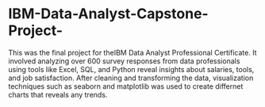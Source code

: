 # IBM-Data-Analyst-Capstone-Project-
This was the final project for theIBM Data Analyst Professional Certificate. It involved analyzing over 600 survey responses from data professionals using tools like Excel, SQL, and Python reveal insights about salaries, tools, and job satisfaction. After cleaning and transforming the data, visualization techniques such as seaborn and matplotlib was used to create differnet charts that reveals any trends. 
